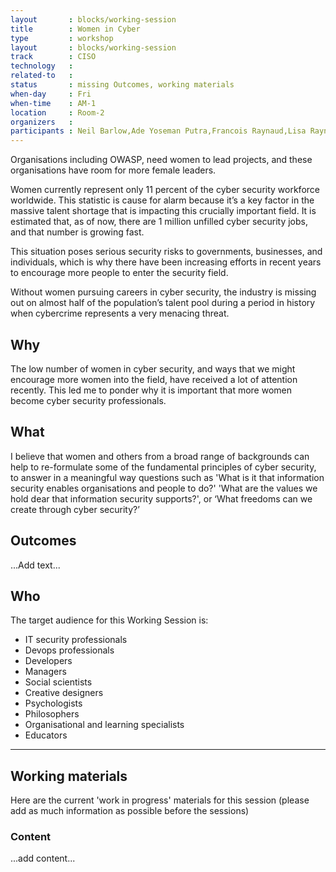 ```yaml
---
layout       : blocks/working-session
title        : Women in Cyber
type         : workshop
layout       : blocks/working-session
track        : CISO
technology   :
related-to   : 
status       : missing Outcomes, working materials
when-day     : Fri
when-time    : AM-1
location     : Room-2
organizers   :
participants : Neil Barlow,Ade Yoseman Putra,Francois Raynaud,Lisa Raynaud,Petty Meisari
---
```



Organisations including OWASP, need women to lead projects, and these organisations have room for more female leaders.

Women currently represent only 11 percent of the cyber security workforce worldwide. This statistic is cause for alarm because it’s a key factor in the massive talent shortage that is impacting this crucially important field. It is estimated that, as of now, there are 1 million unfilled cyber security jobs, and that number is growing fast.

This situation poses serious security risks to governments, businesses, and individuals, which is why there have been increasing efforts in recent years to encourage more people to enter the security field.

Without women pursuing careers in cyber security, the industry is missing out on almost half of the population’s talent pool during a period in history when cybercrime represents a very menacing threat.

## Why

The low number of women in cyber security, and ways that we might encourage more women into the field, have received a lot of attention recently. This led me to ponder why it is important that more women become cyber security professionals.

## What

I believe that women and others from a broad range of backgrounds can help to re-formulate some of the fundamental principles of cyber security, to answer in a meaningful way questions such as 'What is it that information security enables organisations and people to do?' 'What are the values we hold dear that information security supports?', or ‘What freedoms can we create through cyber security?’

## Outcomes

...Add text...

## Who

The target audience for this Working Session is:

 - IT security professionals
 - Devops professionals
 - Developers
 - Managers
 - Social scientists
 - Creative designers
 - Psychologists
 - Philosophers
 - Organisational and learning specialists
 - Educators
 
 --- 

## Working materials

Here are the current 'work in progress' materials for this session (please add as much information as possible before the sessions)

### Content

...add content...
